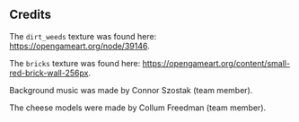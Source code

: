 ## Credits

The `dirt_weeds` texture was found here: https://opengameart.org/node/39146.

The `bricks` texture was found here: https://opengameart.org/content/small-red-brick-wall-256px.

Background music was made by Connor Szostak (team member).

The cheese models were made by Collum Freedman (team member).
